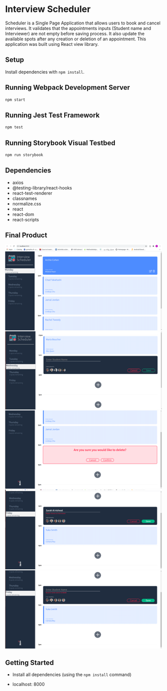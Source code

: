 # Interview Scheduler

Scheduler is a Single Page Application that allows users to book and cancel interviews. It validates that the appointments inputs (Student name and Interviewer) are not empty before saving process. It also update the available spots after any creation or deletion of an appointment. This application was built using React view library. 

## Setup

Install dependencies with `npm install`.

## Running Webpack Development Server

```sh
npm start
```

## Running Jest Test Framework

```sh
npm test
```

## Running Storybook Visual Testbed

```sh
npm run storybook
```
## Dependencies



- axios
- @testing-library/react-hooks
- react-test-renderer
- classnames
- normalize.css
- react
- react-dom
- react-scripts

## Final Product
!["A sreenshot for the appointments on Monday"](https://github.com/SarahAlAshwal/scheduler/blob/master/Docs/AppointmentsOnMonday.png)
!["A screenshot for adding a new appointment"](https://github.com/SarahAlAshwal/scheduler/blob/master/Docs/AddNewAppointment.png)
!["A screenshot for deleting an appointment"](https://github.com/SarahAlAshwal/scheduler/blob/master/Docs/DeleteAppointment.png)
!["A screenshot for trying to add an appointment with no student name"](https://github.com/SarahAlAshwal/scheduler/blob/master/Docs/SaveAppointmentWithoutInterviewer.png)
!["A screenshot for trying to add an appointment without choosing an interviewer"](https://github.com/SarahAlAshwal/scheduler/blob/master/Docs/SaveEmptyStudentName.png)


## Getting Started

- Install all dependencies (using the `npm install` command)

- localhost: 8000


